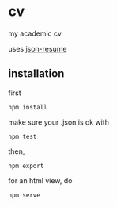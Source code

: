 # cv

my academic cv

uses [json-resume](https://github.com/jsonresume/resume-cli/)

## installation

first 

```
npm install
```

make sure your .json is ok with

```
npm test
```

then,

```
npm export
```

for an html view, do

```
npm serve
```
